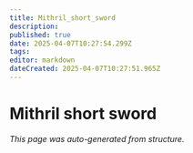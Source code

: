 ```yaml
---
title: Mithril_short_sword
description: 
published: true
date: 2025-04-07T10:27:54.299Z
tags: 
editor: markdown
dateCreated: 2025-04-07T10:27:51.965Z
---
```


# Mithril short sword

*This page was auto-generated from structure.*